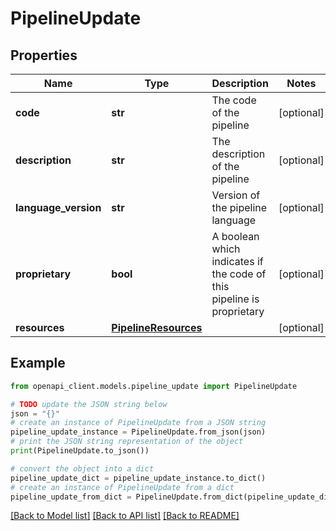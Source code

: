# PipelineUpdate


## Properties

Name | Type | Description | Notes
------------ | ------------- | ------------- | -------------
**code** | **str** | The code of the pipeline | [optional] 
**description** | **str** | The description of the pipeline | [optional] 
**language_version** | **str** | Version of the pipeline language  | [optional] 
**proprietary** | **bool** | A boolean which indicates if the code of this pipeline is proprietary | [optional] 
**resources** | [**PipelineResources**](PipelineResources.md) |  | [optional] 

## Example

```python
from openapi_client.models.pipeline_update import PipelineUpdate

# TODO update the JSON string below
json = "{}"
# create an instance of PipelineUpdate from a JSON string
pipeline_update_instance = PipelineUpdate.from_json(json)
# print the JSON string representation of the object
print(PipelineUpdate.to_json())

# convert the object into a dict
pipeline_update_dict = pipeline_update_instance.to_dict()
# create an instance of PipelineUpdate from a dict
pipeline_update_from_dict = PipelineUpdate.from_dict(pipeline_update_dict)
```
[[Back to Model list]](../README.md#documentation-for-models) [[Back to API list]](../README.md#documentation-for-api-endpoints) [[Back to README]](../README.md)



